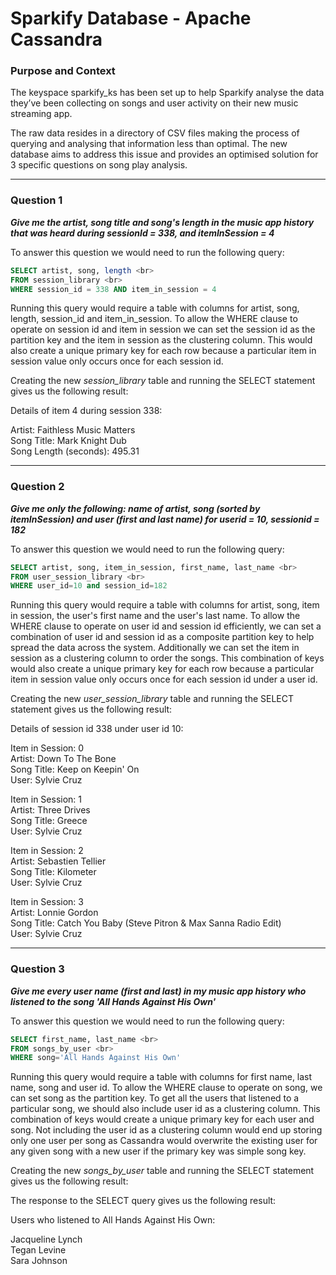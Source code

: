 # Sparkify Database - Apache Cassandra

### Purpose and Context

The keyspace sparkify_ks has been set up to help Sparkify analyse the data they’ve been collecting on songs and user activity on their new music streaming app.  

The raw data resides in a directory of CSV files making the process of querying and analysing that information less than optimal. The new database aims to address this issue and provides an optimised solution for 3 specific questions on song play analysis.

---

### Question 1

***Give me the artist, song title and song's length in the music app history that was heard during  sessionId = 338, and itemInSession  = 4***

To answer this question we would need to run the following query:

```sql
SELECT artist, song, length <br>
FROM session_library <br>
WHERE session_id = 338 AND item_in_session = 4
```

Running this query would require a table with columns for artist, song, length, session_id and item_in_session. To allow the WHERE clause to operate on session id and item in session we can set the session id as the partition key and the item in session as the clustering column. This would also create a unique primary key for each row because a particular item in session value only occurs once for each session id.

Creating the new *session_library* table and running the SELECT statement gives us the following result:

Details of item 4 during session 338:

Artist: Faithless Music Matters <br>
Song Title: Mark Knight Dub <br>
Song Length (seconds): 495.31   

---

### Question 2

***Give me only the following: name of artist, song (sorted by itemInSession) and user (first and last name) for userid = 10, sessionid = 182***

To answer this question we would need to run the following query:

```sql
SELECT artist, song, item_in_session, first_name, last_name <br>
FROM user_session_library <br>
WHERE user_id=10 and session_id=182
```

Running this query would require a table with columns for artist, song, item in session, the user's first name and the user's last name. To allow the WHERE clause to operate on user id and session id efficiently, we can set a combination of user id and session id as a composite partition key to help spread the data across the system. Additionally we can set the item in session as a clustering column to order the songs. This combination of keys would also create a unique primary key for each row because a particular item in session value only occurs once for each session id under a user id.

Creating the new *user_session_library* table and running the SELECT statement gives us the following result:

Details of session id 338 under user id 10:

Item in Session: 0 <br>
Artist: Down To The Bone <br>
Song Title: Keep on Keepin' On <br>
User: Sylvie Cruz

Item in Session: 1 <br>
Artist: Three Drives <br>
Song Title: Greece <br>
User: Sylvie Cruz

Item in Session: 2 <br>
Artist: Sebastien Tellier <br>
Song Title: Kilometer <br>
User: Sylvie Cruz

Item in Session: 3 <br>
Artist: Lonnie Gordon <br>
Song Title: Catch You Baby (Steve Pitron & Max Sanna Radio Edit) <br>
User: Sylvie Cruz

---

### Question 3

***Give me every user name (first and last) in my music app history who listened to the song 'All Hands Against His Own'***

To answer this question we would need to run the following query:

```sql
SELECT first_name, last_name <br>
FROM songs_by_user <br>
WHERE song='All Hands Against His Own'
```

Running this query would require a table with columns for first name, last name, song and user id. To allow the WHERE clause to operate on song, we can set song as the partition key. To get all the users that listened to a particular song, we should also include user id as a clustering column. This combination of keys would create a unique primary key for each user and song. Not including the user id as a clustering column would end up storing only one user per song as Cassandra would overwrite the existing user for any given song with a new user if the primary key was simple song key.

Creating the new *songs_by_user* table and running the SELECT statement gives us the following result:

The response to the SELECT query gives us the following result:

Users who listened to All Hands Against His Own:

Jacqueline Lynch <br>
Tegan Levine <br>
Sara Johnson <br>
